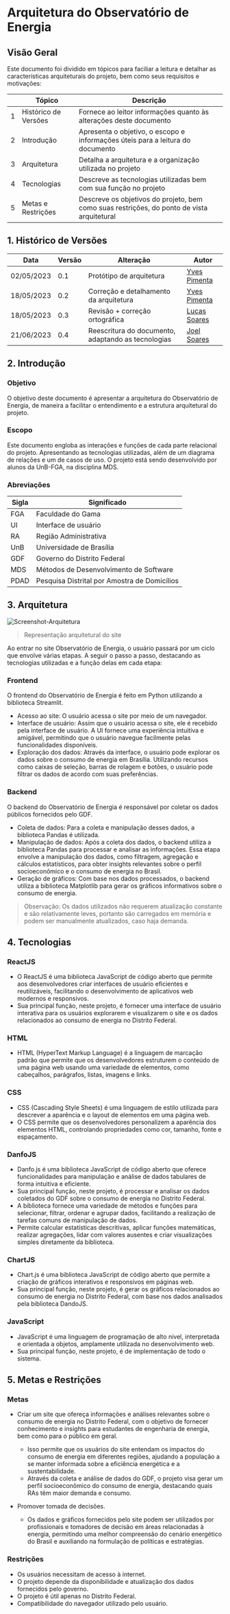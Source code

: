 # Arquitetura do Observatório de Energia

## Visão Geral
Este documento foi dividido em tópicos para faciliar a leitura e detalhar as características arquiteturais do projeto, bem como seus requisitos e motivações:

||Tópico|Descrição|
|-|------|---------|
|1|Histórico de Versões|Fornece ao leitor informações quanto às alterações deste documento|
|2|Introdução|Apresenta o objetivo, o escopo e informações úteis para a leitura do documento|
|3|Arquitetura|Detalha a arquitetura e a organização utilizada no projeto|
|4|Tecnologias|Descreve as tecnologias utilizadas bem com sua função no projeto|
|5|Metas e Restrições|Descreve os objetivos do projeto, bem como suas restrições, do ponto de vista arquitetural|

## 1. Histórico de Versões

  | Data | Versão | Alteração | Autor |  
  | ---- | ------ | --------- | ----- |  
  | 02/05/2023 | 0.1 | Protótipo de arquitetura | [Yves Pimenta](https://github.com/Yvestxt) |
  | 18/05/2023 | 0.2 | Correção e detalhamento da arquitetura | [Yves Pimenta](https://github.com/Yvestxt) |
  | 18/05/2023 | 0.3 | Revisão + correção ortográfica | [Lucas Soares](https://github.com/soaresrlucas) |
  | 21/06/2023 | 0.4 | Reescritura do documento, adaptando as tecnologias | [Joel Soares](https://github.com/JoelSRangel) |
  
## 2. Introdução
### Objetivo
O objetivo deste documento é apresentar a arquitetura do Observatório de Energia, de maneira a facilitar o entendimento e a estrutura arquitetural do projeto.

### Escopo
Este documento engloba as interações e funções de cada parte relacional do projeto. Apresentando as tecnologias utilizadas, além de um diagrama de relações e um de casos de uso.
O projeto está sendo desenvolvido por alunos da UnB-FGA, na disciplina MDS.
  
### Abreviações

|Sigla|Significado|
|-----|-----------|
|FGA|Faculdade do Gama|
|UI|Interface de usuário|
|RA| Região Administrativa|
|UnB|Universidade de Brasília|
|GDF|Governo do Distrito Federal|
|MDS|Métodos de Desenvolvimento de Software|
|PDAD|Pesquisa Distrital por Amostra de Domicílios|
  
## 3. Arquitetura
![Screenshot-Arquitetura](~/diagrama_observatorio.png)
>Representação arquitetural do site

Ao entrar no site Observatório de Energia, o usuário passará por um ciclo que envolve várias etapas. A seguir o passo a passo, destacando as tecnologias utilizadas e a função delas em cada etapa:

### Frontend
O frontend do Observatório de Energia é feito em Python utilizando a biblioteca Streamlit. 
- Acesso ao site: O usuário acessa o site por meio de um navegador.
- Interface de usuário: Assim que o usuário acessa o site, ele é recebido pela interface de usuário. A UI fornece uma experiência intuitiva e amigável, permitindo que o usuário navegue facilmente pelas funcionalidades disponíveis.
- Exploração dos dados: Através da interface, o usuário pode explorar os dados sobre o consumo de energia em Brasília. Utilizando recursos como caixas de seleção, barras de rolagem e botões, o usuário pode filtrar os dados de acordo com suas preferências.

### Backend
O backend do Observatório de Energia é responsável por coletar os dados públicos fornecidos pelo GDF. 
- Coleta de dados: Para a coleta e manipulação desses dados, a biblioteca Pandas é utilizada.
- Manipulação de dados: Após a coleta dos dados, o backend utiliza a biblioteca Pandas para processar e analisar as informações. Essa etapa envolve a manipulação dos dados, como filtragem, agregação e cálculos estatísticos, para obter insights relevantes sobre o perfil socioeconômico e o consumo de energia no Brasil.
- Geração de gráficos: Com base nos dados processados, o backend utiliza a biblioteca Matplotlib para gerar os gráficos informativos sobre o consumo de energia.
  
>Observação: Os dados utilizados não requerem atualização constante e são relativamente leves, portanto são carregados em memória e podem ser manualmente atualizados, caso haja demanda. 
  
## 4. Tecnologias
### ReactJS

- O ReactJS é uma biblioteca JavaScript de código aberto que permite aos desenvolvedores criar interfaces de usuário eficientes e reutilizáveis, facilitando o desenvolvimento de aplicativos web modernos e responsivos.
- Sua principal função, neste projeto, é fornecer uma interface de usuário interativa para os usuários explorarem e visualizarem o site e os dados relacionados ao consumo de energia no Distrito Federal.

### HTML

- HTML (HyperText Markup Language) é a linguagem de marcação padrão que permite que os desenvolvedores estruturem o conteúdo de uma página web usando uma variedade de elementos, como cabeçalhos, parágrafos, listas, imagens e links.

### CSS

- CSS (Cascading Style Sheets) é uma linguagem de estilo utilizada para descrever a aparência e o layout de elementos em uma página web.
- O CSS permite que os desenvolvedores personalizem a aparência dos elementos HTML, controlando propriedades como cor, tamanho, fonte e espaçamento.

### DanfoJS

- Danfo.js é uma biblioteca JavaScript de código aberto que oferece funcionalidades para manipulação e análise de dados tabulares de forma intuitiva e eficiente.
- Sua principal função, neste projeto, é processar e analisar os dados coletados do GDF sobre o consumo de energia no Distrito Federal.
- A biblioteca fornece uma variedade de métodos e funções para selecionar, filtrar, ordenar e agrupar dados, facilitando a realização de tarefas comuns de manipulação de dados.
- Permite calcular estatísticas descritivas, aplicar funções matemáticas, realizar agregações, lidar com valores ausentes e criar visualizações simples diretamente da biblioteca.
  
### ChartJS

- Chart.js é uma biblioteca JavaScript de código aberto que permite a criação de gráficos interativos e responsivos em páginas web.
- Sua principal função, neste projeto, é gerar os gráficos relacionados ao consumo de energia no Distrito Federal, com base nos dados analisados pela biblioteca DandoJS.
  
### JavaScript

  - JavaScript é uma linguagem de programação de alto nível, interpretada e orientada a objetos, amplamente utilizada no desenvolvimento web.
  - Sua principal função, neste projeto, é de implementação de todo o sistema.
  
## 5. Metas e Restrições
### Metas
- Criar um site que ofereça informações e análises relevantes sobre o consumo de energia no Distrito Federal, com o objetivo de fornecer conhecimento e insights para estudantes de engenharia de energia, bem como para o público em geral.
  - Isso permite que os usuários do site entendam os impactos do consumo de energia em diferentes regiões, ajudando a população a se manter informada sobre a eficiência energética e a sustentabilidade.
  - Através da coleta e análise de dados do GDF, o projeto visa gerar um perfil socioeconômico do consumo de energia, destacando quais RAs têm maior demanda e consumo.

- Promover tomada de decisões.
  - Os dados e gráficos fornecidos pelo site podem ser utilizados por profissionais e tomadores de decisão em áreas relacionadas à energia, permitindo uma melhor compreensão do cenário energético do Brasil e auxiliando na formulação de políticas e estratégias.

### Restrições
- Os usuários necessitam de acesso à internet.
- O projeto depende da disponibilidade e atualização dos dados fornecidos pelo governo.
- O projeto é útil apenas no Distrito Federal.
- Compatibilidade do navegador utilizado pelo usuário.
